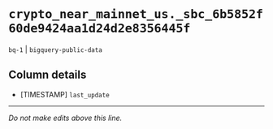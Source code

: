 # `crypto_near_mainnet_us._sbc_6b5852f60de9424aa1d24d2e8356445f`
`bq-1` | `bigquery-public-data`

## Column details
* [TIMESTAMP] `last_update`

-------------------------------------------------------------------------------
*Do not make edits above this line.*
